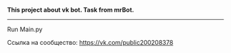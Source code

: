 **This project about vk bot. Task from mrBot.**
***
Run Main.py


Ссылка на сообщество: https://vk.com/public200208378
